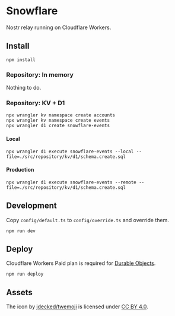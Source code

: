 # Snowflare

Nostr relay running on Cloudflare Workers.

## Install

```shell
npm install
```

### Repository: In memory

Nothing to do.

### Repository: KV + D1

```shell
npx wrangler kv namespace create accounts
npx wrangler kv namespace create events
npx wrangler d1 create snowflare-events
```

#### Local

```shell
npx wrangler d1 execute snowflare-events --local --file=./src/repository/kv/d1/schema.create.sql
```

#### Production

```shell
npx wrangler d1 execute snowflare-events --remote --file=./src/repository/kv/d1/schema.create.sql
```

## Development

Copy `config/default.ts` to `config/override.ts` and override them.

```shell
npm run dev
```

## Deploy

Cloudflare Workers Paid plan is required for [Durable Objects](https://developers.cloudflare.com/durable-objects/).

```shell
npm run deploy
```

## Assets

The icon by [jdecked/twemoji](https://github.com/jdecked/twemoji) is licensed under [CC BY 4.0](https://creativecommons.org/licenses/by/4.0/).
